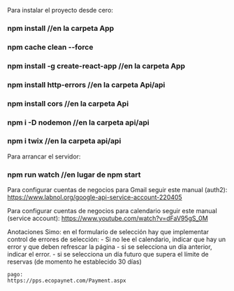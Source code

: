 Para instalar el proyecto desde cero:
### npm install //en la carpeta App
### npm cache clean --force
### npm install -g create-react-app //en la carpeta App


### npm install http-errors //en la carpeta Api/api
### npm install cors //en la carpeta Api

### npm i -D nodemon //en la carpeta api/api

### npm i twix //en la carpeta api/api


Para arrancar el servidor:
### npm run watch //en lugar de npm start

Para configurar cuentas de negocios para Gmail seguir este manual (auth2):
https://www.labnol.org/google-api-service-account-220405

Para configurar cuentas de negocios para calendario seguir este manual (service account):
https://www.youtube.com/watch?v=dFaV95gS_0M


Anotaciones Simo:
en el formulario de selección hay que implementar control de errores de selección:
    - Si no lee el calendario, indicar que hay un error y que deben refrescar la página
    - si se selecciona un día anterior, indicar el error.
    - si se selecciona un día futuro que supera el límite de reservas (de momento he establecido 30 días)


    pago:
    https://pps.ecopaynet.com/Payment.aspx